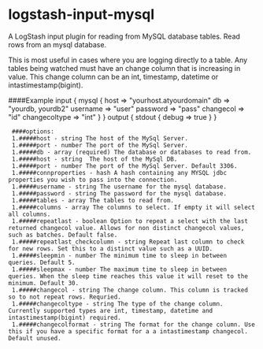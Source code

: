 # logstash-input-mysql
A LogStash input plugin for reading from MySQL database tables.
Read rows from an mysql database.

This is most useful in cases where you are logging directly to a table.
Any tables being watched must have an change column that is increasing in value.
This change column can be an int, timestamp, datetime or intastimestamp(bigint).

####Example
     input {
       mysql {
         host => "yourhost.atyourdomain"
         db => "yourdb, yourdb2"
         username => "user"
         password => "pass"
         changecol => "id"
         changecoltype => "int"
       }
     }
     output {
        stdout {
        debug => true
       }
     }
     
     ####options: 
     1.#####host - string The host of the MySql Server.
     1.#####port - number The port of the MySql Server.
     1.#####db - array (required) The database or databases to read from.
     1.#####host - string  The host of the MySql DB.
     1.#####port - number The port of the MySql Server. Default 3306.
     1.#####connproperties - hash A hash containing any MYSQL jdbc properties you wish to pass into the connection.
     1.#####username - string The username for the mysql database.
     1.#####password - string The password for the mysql database.
     1.#####tables - array The tables to read from.
     1.#####columns - array The columns to select. If empty it will select all columns.
     1.#####repeatlast - boolean Option to repeat a select with the last returned changecol value. Allows for non distinct changecol values, such as batches. Default false.
     1.#####repeatlast_checkcolumn - string Repeat last column to check for new rows. Set this to a distinct value such as a UUID.
     1.#####sleepmin - number The minimum time to sleep in between queries. Default 5.
     1.#####sleepmax - number The maximum time to sleep in between queries. When the sleep time reaches this value it will reset to the minimum. Default 30.
     1.#####changecol - string The change column. This column is tracked so to not repeat rows. Requried.
     1.#####changecoltype - string The type of the change column. Currently supported types are int, timestamp, datetime and intastimestamp(bigint) required.
     1.#####changecolformat - string The format for the change column. Use this if you have a specific format for a a intastimestamp changecol. Default unused.

